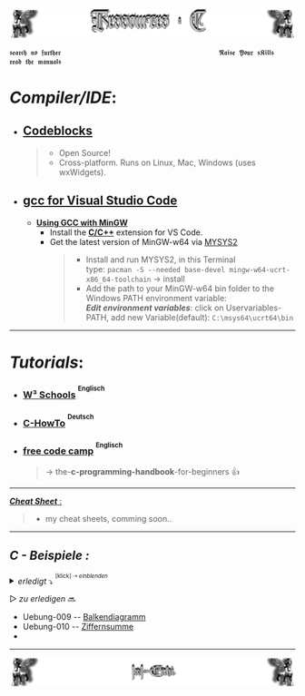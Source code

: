 <!--  library to learn C   📓📚  -->
![Lamassu_c](https://github.com/IxI-Enki/IxI-Enki/blob/main/.dev/visual/Lamassu_Ressources_C%20%5B(Kopfzeile)(tiny)%5D.png?raw=true)  

    𝖘𝖊𝖆𝖗𝖈𝖍 𝖓𝖔 𝖋𝖚𝖗𝖙𝖍𝖊𝖗                                       𝕽𝖆𝖎𝖘𝖊 𝖄𝖔𝖚𝖗 𝖘𝕶𝖎𝖑𝖑𝖘                                       𝖗𝖊𝖆𝖉 𝖙𝖍𝖊 𝖒𝖆𝖓𝖚𝖆𝖑𝖘

<!------------------------------------------------------- getting started ------------------------------------------------------->
# ***Compiler/IDE***:  

  - ## [**Codeblocks**](https://www.codeblocks.org/)  
    > - Open Source!  
    > - Cross-platform. Runs on Linux, Mac, Windows (uses wxWidgets).  

   - ## [**gcc for Visual Studio Code**](https://code.visualstudio.com/docs/languages/cpp) 
      - [**Using GCC with MinGW**](https://code.visualstudio.com/docs/cpp/config-mingw)  
        - Install the [**C/C++**](https://marketplace.visualstudio.com/items?itemName=ms-vscode.cpptools) extension for VS Code.  
        - Get the latest version of MinGW-w64 via [MYSYS2](https://www.msys2.org/)  
          > - Install and run MYSYS2, in this Terminal  
          >   type: `pacman -S --needed base-devel mingw-w64-ucrt-x86_64-toolchain` → install  
          > - Add the path to your MinGW-w64 bin folder to the Windows PATH environment variable:  
          >   ***Edit environment variables***: click on Uservariables-PATH, add new Variable(default): `C:\msys64\ucrt64\bin`

---

<!-------------------------------------------------------- getting help -------------------------------------------------------->
# ***Tutorials***:
  - ### [**W³ Schools**](https://www.w3schools.com/c/c_syntax.php) <sup><sup>Englisch</sup></sup>  
  - ### [**C-HowTo**](https://www.c-howto.de/tutorial/) <sup><sup>Deutsch</sup></sup>  
  - ### [**free code camp**](https://www.freecodecamp.org/news/the-c-programming-handbook-for-beginners/) <sup><sup>Englisch</sup></sup>
     > → the-**c-programming-handbook**-for-beginners 👍
     
     
---

<!-------------------------------------------------------- cheat sheet --------------------------------------------------------->

[***Cheat Sheet*** :](https://github.com/IxI-Enki/IxI-Enki/blob/main/%5BC%5D%20Cheat%20Sheet.md)
  > - my cheat sheets, comming soon.. 



---

<!-- Übungen -->
## ***C - Beispiele :***
*<details><summary> erledigt*   ⤵  <sup><sup>[klick] ⇢ *einblenden*</sub></sup>    </summary>
<!-- FERTIGE Übungen: -->
- Uebung-001 -- [QuaderBerechner](https://github.com/IxI-Enki/Uebung-cabspr-00) 
- Uebung-002 -- ```übersprungen```
- Uebung-003 -- [Taschenrechner](https://github.com/IxI-Enki/Uebung-cabspr-003) 
- Uebung-004 -- [TaschenrechnerPlus](https://github.com/IxI-Enki/Uebung-cabspr-004) 
- Uebung-005 -- [Temperaturtabelle](https://github.com/IxI-Enki/Uebung-cabspr-005)
- Uebung-006 -- [BruttoNettoRechner](https://github.com/IxI-Enki/Uebung-cabspr-006)
- Uebung-007 -- [BMIRechner](https://github.com/IxI-Enki/Uebung-cabspr-007)
- Uebung-008 -- [Mittelwert](https://github.com/IxI-Enki/Uebung-cabspr-008)
- Uebung-009 -- [Balkendiagramm]
- Uebung-010 -- [Ziffernsumme]
- Uebung-011 -- [Kaffeemachine](https://github.com/IxI-Enki/Uebung-cabspr-011)

---
</details>

<!-- NÄCHSTE Übungen -->
▷   *zu erledigen*   🔜
- Uebung-009 -- [Balkendiagramm](https://github.com/IxI-Enki/Uebung-cabspr-009)
- Uebung-010 -- [Ziffernsumme](https://github.com/IxI-Enki/Uebung-cabspr-010)
-

---  
<!--  🧠by: github.com/IxI-Enki💭  -->
![Lamassu_(x2)](https://github.com/IxI-Enki/IxI-Enki/blob/main/.dev/visual/Lamassu_IxI-Enki%20%5B(Fusszeile)(tiny)%5D.png?raw=true)
